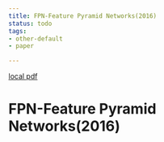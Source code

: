 ```yaml
---
title: FPN-Feature Pyramid Networks(2016)
status: todo
tags:
- other-default
- paper

---
```


[local pdf](../../../pdfs/2016-FPN-Feature%20Pyramid%20Networks.pdf)

# FPN-Feature Pyramid Networks(2016)
